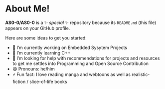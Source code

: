# About Me!


**AS0-0/AS0-0** is a ✨ _special_ ✨ repository because its `README.md` (this file) appears on your GitHub profile.

Here are some ideas to get you started:

- 🔭 I’m currently working on Embedded Sysytem Projects 
- 🌱 I’m currently learning C++ 
  <!-- - 👯 I’m looking to collaborate on ... --!>
- 🤔 I’m looking for help with recommendations for projects and resources to get me settles into Programming and Open Source Contribution
  <!-- - 💬 Ask me about ... 
  - 📫 How to reach me: ... --!>
- 😄 Pronouns: he/him
- ⚡ Fun fact: I love reading manga and webtoons as well as realistic-fiction / slice-of-life books

